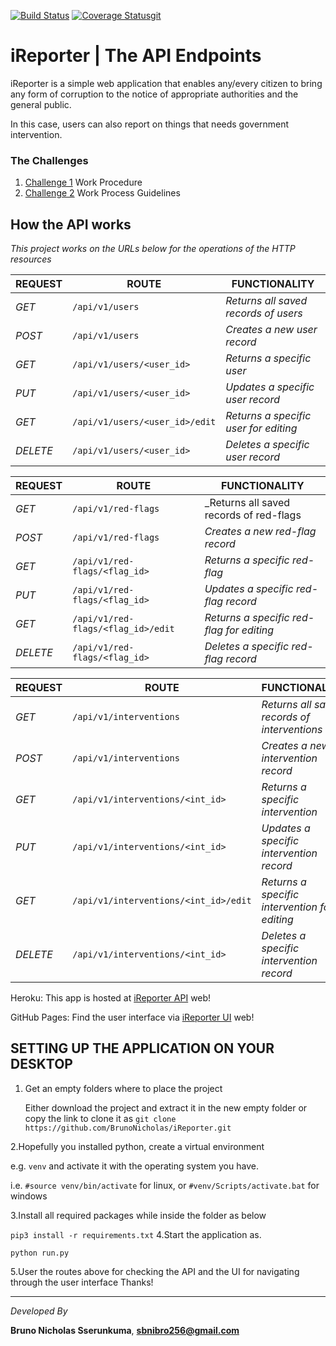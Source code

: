 [![Build Status](https://travis-ci.org/BrunoNicholas/iReporter.svg?branch=Develope)](https://travis-ci.org/BrunoNicholas/iReporter)
[![Coverage Statusgit](https://coveralls.io/repos/github/BrunoNicholas/iReporter/badge.svg)](https://coveralls.io/github/BrunoNicholas/iReporter)

# iReporter | The API Endpoints
iReporter is a simple web application that enables any/every citizen to bring any form of corruption to the notice of appropriate authorities and the general public.

In this case, users can also report on things that needs government intervention.

### The Challenges

1. [Challenge 1](https://github.com/BrunoNicholas/iReporter/wiki) Work Procedure
2. [Challenge 2](https://github.com/BrunoNicholas/iReporter/wiki/Creation-of-an-API-endpoints) Work Process Guidelines
  
## How the API works

_This project works on the URLs below for the operations of the HTTP resources_

| REQUEST | ROUTE | FUNCTIONALITY |
| ------- | ----- | ------------- |
| *GET* | ```/api/v1/users``` | _Returns all saved records of users_|
| *POST* | ```/api/v1/users``` | _Creates a new user record_|
| *GET* | ```/api/v1/users/<user_id>``` | _Returns a specific user_|
| *PUT* | ```/api/v1/users/<user_id>``` | _Updates a specific user record_|
| *GET* | ```/api/v1/users/<user_id>/edit``` | _Returns a specific user for editing_|
| *DELETE* | ```/api/v1/users/<user_id>``` | _Deletes a specific user record_|


| REQUEST | ROUTE | FUNCTIONALITY |
| ------- | ----- | ------------- |
| *GET* | ```/api/v1/red-flags``` | _Returns all saved records of red-flags|
| *POST* | ```/api/v1/red-flags``` | _Creates a new red-flag record_|
| *GET* | ```/api/v1/red-flags/<flag_id>``` | _Returns a specific red-flag_|
| *PUT* | ```/api/v1/red-flags/<flag_id>``` | _Updates a specific red-flag record_|
| *GET* | ```/api/v1/red-flags/<flag_id>/edit``` | _Returns a specific red-flag for editing_|
| *DELETE* | ```/api/v1/red-flags/<flag_id>``` | _Deletes a specific red-flag record_|


| REQUEST | ROUTE | FUNCTIONALITY |
| ------- | ----- | ------------- |
| *GET* | ```/api/v1/interventions``` | _Returns all saved records of interventions_|
| *POST* | ```/api/v1/interventions``` | _Creates a new intervention record_|
| *GET* | ```/api/v1/interventions/<int_id>``` | _Returns a specific intervention_|
| *PUT* | ```/api/v1/interventions/<int_id>``` | _Updates a specific intervention record_|
| *GET* | ```/api/v1/interventions/<int_id>/edit``` | _Returns a specific intervention for editing_|
| *DELETE* | ```/api/v1/interventions/<int_id>``` | _Deletes a specific intervention record_|

Heroku: This app is hosted at [iReporter API](https://ireporter-v01.herokuapp.com/api/v1/) web!

GitHub Pages: Find the user interface via [iReporter UI](https://brunonicholas.github.io/iReporter/) web!

## SETTING UP THE APPLICATION ON YOUR DESKTOP

1. Get an empty folders where to place the project

   Either download the project and extract it in the new empty folder or copy the link to clone it as ```git clone https://github.com/BrunoNicholas/iReporter.git```
  
2.Hopefully you installed python, create a virtual environment 

e.g. ```venv``` and activate it with the operating system you have.

   i.e. ```#source venv/bin/activate``` for linux, or ```#venv/Scripts/activate.bat``` for windows 

3.Install all required packages while inside the folder as below

   ```pip3 install -r requirements.txt```
4.Start the application as. 

  ```python run.py```

5.User the routes above for checking the API and the UI for navigating through the user interface
Thanks!

------------------------------------------------------------------------------------------

*Developed By*

**Bruno Nicholas Sserunkuma**, **sbnibro256@gmail.com**

